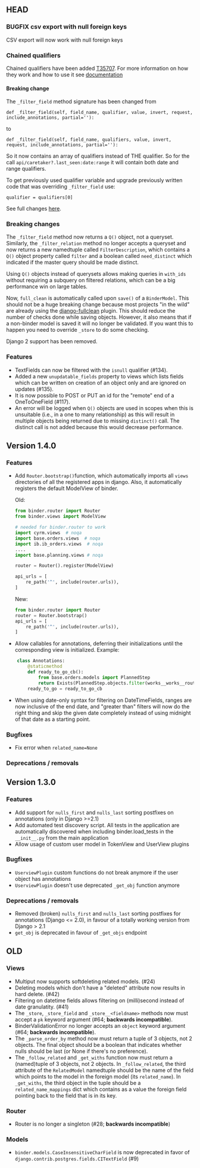
## HEAD

### BUGFIX csv export with null foreign keys
CSV export will now work with null foreign keys

### Chained qualifiers
Chained qualifiers have been added [T35707](https://phabricator.codeyellow.nl/T35707). For more information on how they work and how to use it see [documentation](/docs/api.md)

#### Breaking change

The `_filter_field` method signature has been changed from
```
def _filter_field(self, field_name, qualifier, value, invert, request, include_annotations, partial=''):
```
to
```
def _filter_field(self, field_name, qualifiers, value, invert, request, include_annotations, partial=''):
```

So it now contains an array of qualifiers instead of THE qualifier. 
So for the call `api/caretaker?.last_seen:date:range` it will contain both date and range qualifiers.

To get previously used qualifier variable and upgrade previously written code that was overriding `_filter_field` use: 
```
qualifier = qualifiers[0]
```
See full changes [here](https://github.com/CodeYellowBV/django-binder/pull/206/files#diff-0d5633deb444395cd44b49e7a39f87da98bb86de20666038277730991c62b1a5).


### Breaking changes

The `_filter_field` method now returns a `Q()` object, not a queryset.
Similarly, the `_filter_relation` method no longer accepts a queryset
and now returns a new namedtuple called `FilterDescription`, which
contains a `Q()` object property called `filter` and a boolean called
`need_distinct` which indicated if the master query should be made
distinct.

Using `Q()` objects instead of querysets allows making queries in
`with_ids` without requiring a subquery on filtered relations, which
can be a big performance win on large tables.

Now, `full_clean` is automatically called upon `save()` of a
`BinderModel`.  This should not be a huge breaking change because most
projects "in the wild" are already using the
[django-fullclean](https://github.com/fish-ball/django-fullclean)
plugin.  This should reduce the number of checks done while saving
objects.  However, it also means that if a non-binder model is saved
it will no longer be validated.  If you want this to happen you need
to override `_store` to do some checking.

Django 2 support has been removed.

### Features
- TextFields can now be filtered with the `isnull` qualifier (#134).
- Added a new `unupdatable_fields` property to views which lists
  fields which can be written on creation of an object only and are
  ignored on updates (#135).
- It is now possible to POST or PUT an id for the "remote" end of a
  OneToOneField (#117).
- An error will be logged when `Q()` objects are used in scopes when
  this is unsuitable (i.e., in a one to many relationship) as this
  will result in multiple objects being returned due to missing
  `distinct()` call.  The distinct call is not added because this
  would decrease performance.

## Version 1.4.0

### Features
- Add `Router.bootstrap()`function, which automatically imports all `views` directories of all the registered apps in django. Also, it automatically registers the default ModelView of binder.
  
  Old:
  
	```python
	from binder.router import Router
	from binder.views import ModelView
	
	# needed for binder.router to work
	import cyrm.views  # noqa
	import base.orders.views  # noqa
	import ib.ib_orders.views  # noqa
	....
	import base.planning.views # noqa
	
	router = Router().register(ModelView)
	
	api_urls = [
		re_path('^', include(router.urls)),
	]
	
	```
	
	New:
	```python
	from binder.router import Router
	router = Router.bootstrap()
	api_urls = [
		re_path('^', include(router.urls)),
	]
	```
	
- Allow callables for annotations, deferring their initializations until the corresponding view is initialized. Example:
```python
    class Annotations:
        @staticmethod
        def ready_to_go_cb():
            from base.orders.models import PlannedStep
            return Exists(PlannedStep.objects.filter(works__works__route=OuterRef('pk')))
        ready_to_go = ready_to_go_cb
```

- When using date-only syntax for filtering on DateTimeFields, ranges
  are now inclusive of the end date, and "greater than" filters will
  now do the right thing and skip the given date completely instead of
  using midnight of that date as a starting point.


### Bugfixes
- Fix error when `related_name=None`

### Deprecations / removals

## Version 1.3.0

### Features
- Add support for `nulls_first` and `nulls_last` sorting postfixes on annotations (only in Django >=2.1)
- Add automated test discovery script. All tests in the application are automatically discovered when including binder.load_tests in the `__init__.py` from the main application
- Allow usage of custom user model in TokenView and UserView plugins


### Bugfixes
- `UserviewPlugin` custom functions do not break anymore if the user object has annotations
- `UserviewPlugin` doesn't use deprecated `_get_obj` function anymore

### Deprecations / removals
- Removed (broken) `nulls_first` and `nulls_last` sorting postfixes for annotations (Django <= 2.0), in favour of a totally working version from Django > 2.1
- `get_obj` is deprecated in favour of `_get_objs` endpoint

## OLD

### Views

- Multiput now supports softdeleting related models. (#24)
- Deleting models which don't have a "deleted" attribute now results in hard delete. (#42)
- Filtering on datetime fields allows filtering on (milli)second instead of date granulatity. (#41)
- The `_store`, `_store_field` and `_store__<fieldname>` methods now must accept a `pk` keyword argument (#64; **backwards incompatible**).
- BinderValidationError no longer accepts an `object` keyword argument (#64; **backwards incompatible**).
- The `_parse_order_by` method now must return a tuple of 3 objects, not 2 objects.  The final object should be a boolean that indicates whether nulls should be last (or None if there's no preference).
- The `_follow_related` and `_get_withs` function now must return a (named)tuple of 3 objects, not 2 objects.  In `_follow_related`, the third attribute of the `RelatedModel` namedtuple should be the name of the field which points to the model in the foreign model (its `related_name`).  In `_get_withs`, the third object in the tuple should be a `related_name_mappings` dict which contains as a value the foreign field pointing back to the field that is in its key.

### Router

- Router is no longer a singleton (#28; **backwards incompatible**)

### Models

- `binder.models.CaseInsensitiveCharField` is now deprecated in favor of `django.contrib.postgres.fields.CITextField` (#9)
